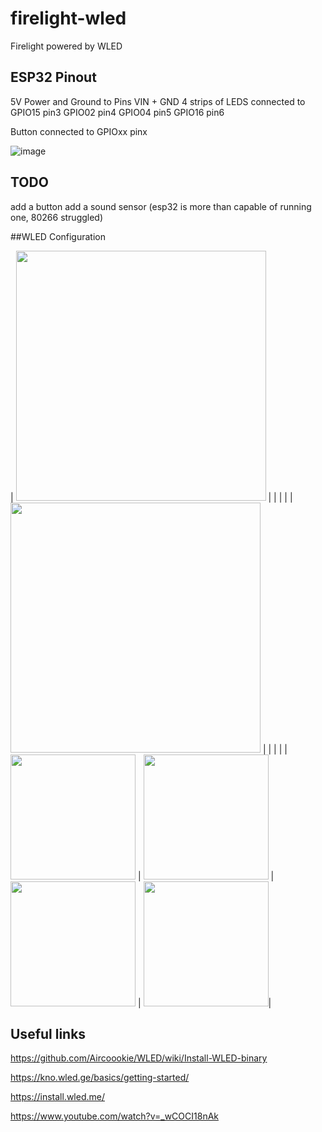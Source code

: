 # firelight-wled
Firelight powered by WLED 

## ESP32 Pinout
5V Power and Ground to Pins VIN + GND
4 strips of LEDS connected to
GPIO15  pin3
GPIO02  pin4
GPIO04  pin5
GPIO16  pin6

Button connected to 
GPIOxx  pinx

![image](https://user-images.githubusercontent.com/70169792/143031557-261d094c-4d6c-45ae-9351-28e83f5eed15.png)


## TODO
add a button
add a sound sensor (esp32 is more than capable of running one,  80266 struggled)

##WLED Configuration

| <img src="https://user-images.githubusercontent.com/70169792/143025053-edb89f87-dbe8-4f35-b569-170dd68bae0e.png" width=400 > | | | |
| <img src="https://user-images.githubusercontent.com/70169792/143025150-9e7c82c7-d2ea-4aac-8955-3c4af24869ff.png" width=400 > | | | |
| <img src="https://user-images.githubusercontent.com/70169792/143025204-715dbf57-7cb9-47cd-a01d-49fc87f003d3.png" width=200> | <img src="https://user-images.githubusercontent.com/70169792/143025320-86427630-ee50-4751-9477-b31f156b6e6b.png" width=200> | <img src="https://user-images.githubusercontent.com/70169792/143025361-09d50eaf-096a-458c-aa45-6b0b48fadb6b.png" width=200> | <img src="https://user-images.githubusercontent.com/70169792/143025399-2c49672f-b33c-4060-b59b-c977ae3980e0.png" width=200>|





## Useful links
https://github.com/Aircoookie/WLED/wiki/Install-WLED-binary

https://kno.wled.ge/basics/getting-started/

https://install.wled.me/

https://www.youtube.com/watch?v=_wCOCI18nAk
